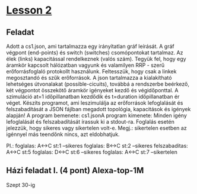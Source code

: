 # [Lesson 2](./lesson2.pdf)

## Feladat

Adott a cs1.json, ami tartalmazza egy irányítatlan gráf leírását. A gráf végpont (end-points) és switch (switches) csomópontokat tartalmaz. Az élek (links) kapacitással rendelkeznek (valós szám). Tegyük fel, hogy egy áramkör kapcsolt hálózatban vagyunk és valamilyen RRP - szerű erőforrásfoglaló protokollt használunk. Feltesszük, hogy csak a linkek megosztandó és szűk erőforrások. A json tartalmazza a kialakítható lehetséges útvonalakat (possible-cicuits), továbbá a rendszerbe beérkező, két végpontot összekötő áramkör igényeket kezdő és végidőponttal. A szimuláció at=1 időpillanatban kezdődik és t=duration időpillanatban ér véget. Készíts programot, ami leszimulálja az erőforrások lefoglalását és felszabadítását a JSON fájlban megadott topológia, kapacitások és igények alapján! A program bemenete: cs1.jsonA program kimenete: Minden igény lefoglalását és felszabadítását írassuk ki a stdout-ra. Foglalás esetén jelezzük, hogy sikeres vagy sikertelen volt-e. Megj.: sikertelen esetben az igénnyel más teendőnk nincs, azt eldobhatjuk.

Pl.:
foglalas: A<->C st:1 –sikeres
foglalas: B<->C st:2 –sikeres
felszabaditas: A<->C st:5
foglalas: D<->C st:6 –sikeres
foglalas: A<->C st:7 –sikertelen

## Házi feladat I. (4 pont) Alexa-top-1M

Szept 30-ig
